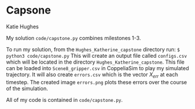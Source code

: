 # Capsone
Katie Hughes

My solution `code/capstone.py` combines milestones 1-3.

To run my solution, from the `Hughes_Katherine_capstone` directory run: 
`$ python3 code/capstone.py`
This will create an output file called `configs.csv` which will be located in the directory `Hughes_Katherine_capstone`. This file can be loaded into `Scene8_gripper.csv` in CoppeliaSim to play my simulated trajectory. It will also create `errors.csv` which is the vector $X_{err}$ at each timestep. The created image `errors.png` plots these errors over the course of the simulation.

All of my code is contained in `code/capstone.py`. 